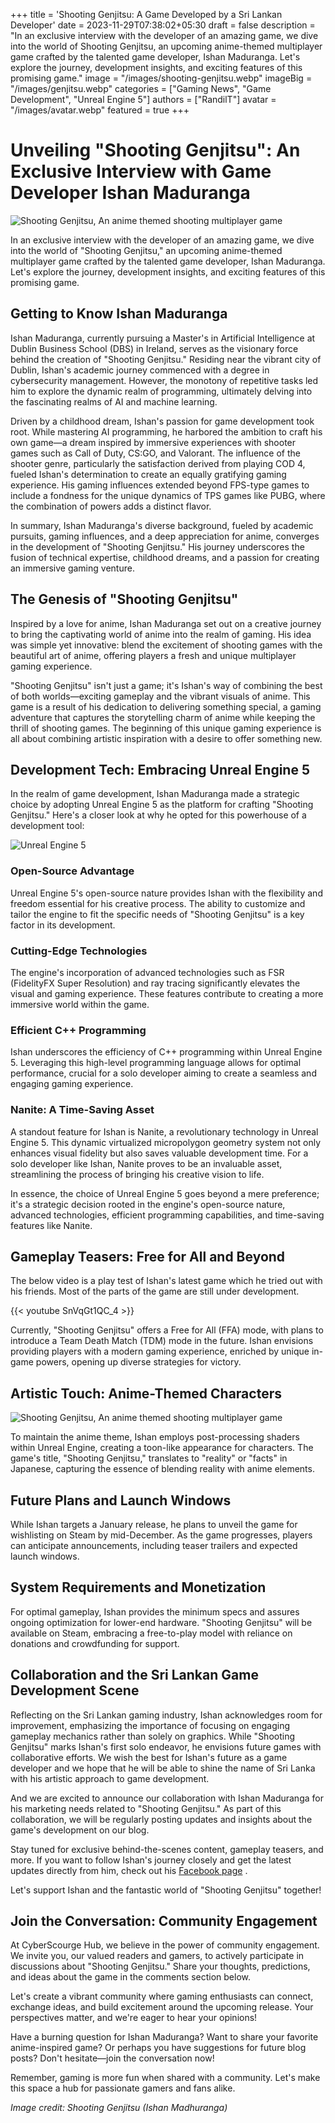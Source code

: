 +++
title = 'Shooting Genjitsu: A Game Developed by a Sri Lankan Developer'
date = 2023-11-29T07:38:02+05:30
draft = false
description = "In an exclusive interview with the developer of an amazing game, we dive into the world of Shooting Genjitsu, an upcoming anime-themed multiplayer game crafted by the talented game developer, Ishan Maduranga. Let's explore the journey, development insights, and exciting features of this promising game."
image = "/images/shooting-genjitsu.webp"
imageBig = "/images/genjitsu.webp"
categories = ["Gaming News", "Game Development", "Unreal Engine 5"]
authors = ["RandilT"]
avatar = "/images/avatar.webp"
featured = true
+++

# Unveiling "Shooting Genjitsu": An Exclusive Interview with Game Developer Ishan Maduranga

![Shooting Genjitsu, An anime themed shooting multiplayer game](/images/genjitsu.webp)

In an exclusive interview with the developer of an amazing game, we dive into the world of "Shooting Genjitsu," an upcoming anime-themed multiplayer game crafted by the talented game developer, Ishan Maduranga. Let's explore the journey, development insights, and exciting features of this promising game.

## Getting to Know Ishan Maduranga

Ishan Maduranga, currently pursuing a Master's in Artificial Intelligence at Dublin Business School (DBS) in Ireland, serves as the visionary force behind the creation of "Shooting Genjitsu." Residing near the vibrant city of Dublin, Ishan's academic journey commenced with a degree in cybersecurity management. However, the monotony of repetitive tasks led him to explore the dynamic realm of programming, ultimately delving into the fascinating realms of AI and machine learning.

Driven by a childhood dream, Ishan's passion for game development took root. While mastering AI programming, he harbored the ambition to craft his own game—a dream inspired by immersive experiences with shooter games such as Call of Duty, CS:GO, and Valorant. The influence of the shooter genre, particularly the satisfaction derived from playing COD 4, fueled Ishan's determination to create an equally gratifying gaming experience. His gaming influences extended beyond FPS-type games to include a fondness for the unique dynamics of TPS games like PUBG, where the combination of powers adds a distinct flavor.

In summary, Ishan Maduranga's diverse background, fueled by academic pursuits, gaming influences, and a deep appreciation for anime, converges in the development of "Shooting Genjitsu." His journey underscores the fusion of technical expertise, childhood dreams, and a passion for creating an immersive gaming venture.

## The Genesis of "Shooting Genjitsu"

Inspired by a love for anime, Ishan Maduranga set out on a creative journey to bring the captivating world of anime into the realm of gaming. His idea was simple yet innovative: blend the excitement of shooting games with the beautiful art of anime, offering players a fresh and unique multiplayer gaming experience.

"Shooting Genjitsu" isn't just a game; it's Ishan's way of combining the best of both worlds—exciting gameplay and the vibrant visuals of anime. This game is a result of his dedication to delivering something special, a gaming adventure that captures the storytelling charm of anime while keeping the thrill of shooting games. The beginning of this unique gaming experience is all about combining artistic inspiration with a desire to offer something new.

## Development Tech: Embracing Unreal Engine 5

In the realm of game development, Ishan Maduranga made a strategic choice by adopting Unreal Engine 5 as the platform for crafting "Shooting Genjitsu." Here's a closer look at why he opted for this powerhouse of a development tool:

![Unreal Engine 5](/images/unreal-engine.webp)

### **Open-Source Advantage**

Unreal Engine 5's open-source nature provides Ishan with the flexibility and freedom essential for his creative process. The ability to customize and tailor the engine to fit the specific needs of "Shooting Genjitsu" is a key factor in its development.

### **Cutting-Edge Technologies**

The engine's incorporation of advanced technologies such as FSR (FidelityFX Super Resolution) and ray tracing significantly elevates the visual and gaming experience. These features contribute to creating a more immersive world within the game.

### **Efficient C++ Programming**

Ishan underscores the efficiency of C++ programming within Unreal Engine 5. Leveraging this high-level programming language allows for optimal performance, crucial for a solo developer aiming to create a seamless and engaging gaming experience.

### **Nanite: A Time-Saving Asset**

A standout feature for Ishan is Nanite, a revolutionary technology in Unreal Engine 5. This dynamic virtualized micropolygon geometry system not only enhances visual fidelity but also saves valuable development time. For a solo developer like Ishan, Nanite proves to be an invaluable asset, streamlining the process of bringing his creative vision to life.

In essence, the choice of Unreal Engine 5 goes beyond a mere preference; it's a strategic decision rooted in the engine's open-source nature, advanced technologies, efficient programming capabilities, and time-saving features like Nanite.

## Gameplay Teasers: Free for All and Beyond

The below video is a play test of Ishan's latest game which he tried out with his friends. Most of the parts of the game are still under development.

{{< youtube SnVqGt1QC_4 >}}

Currently, "Shooting Genjitsu" offers a Free for All (FFA) mode, with plans to introduce a Team Death Match (TDM) mode in the future. Ishan envisions providing players with a modern gaming experience, enriched by unique in-game powers, opening up diverse strategies for victory.

## Artistic Touch: Anime-Themed Characters

![Shooting Genjitsu, An anime themed shooting multiplayer game](/images/char.webp)

To maintain the anime theme, Ishan employs post-processing shaders within Unreal Engine, creating a toon-like appearance for characters. The game's title, "Shooting Genjitsu," translates to "reality" or "facts" in Japanese, capturing the essence of blending reality with anime elements.

## Future Plans and Launch Windows

While Ishan targets a January release, he plans to unveil the game for wishlisting on Steam by mid-December. As the game progresses, players can anticipate announcements, including teaser trailers and expected launch windows.

## System Requirements and Monetization

For optimal gameplay, Ishan provides the minimum specs and assures ongoing optimization for lower-end hardware. "Shooting Genjitsu" will be available on Steam, embracing a free-to-play model with reliance on donations and crowdfunding for support.

## Collaboration and the Sri Lankan Game Development Scene

Reflecting on the Sri Lankan gaming industry, Ishan acknowledges room for improvement, emphasizing the importance of focusing on engaging gameplay mechanics rather than solely on graphics. While "Shooting Genjitsu" marks Ishan's first solo endeavor, he envisions future games with collaborative efforts. We wish the best for Ishan's future as a game developer and we hope that he will be able to shine the name of Sri Lanka with his artistic approach to game development.

And we are excited to announce our collaboration with Ishan Maduranga for his marketing needs related to "Shooting Genjitsu." As part of this collaboration, we will be regularly posting updates and insights about the game's development on our blog.

Stay tuned for exclusive behind-the-scenes content, gameplay teasers, and more. If you want to follow Ishan's journey closely and get the latest updates directly from him, check out his [Facebook page](https://web.facebook.com/profile.php?id=100092494003099) .

Let's support Ishan and the fantastic world of "Shooting Genjitsu" together!

## Join the Conversation: Community Engagement

At CyberScourge Hub, we believe in the power of community engagement. We invite you, our valued readers and gamers, to actively participate in discussions about "Shooting Genjitsu." Share your thoughts, predictions, and ideas about the game in the comments section below.

Let's create a vibrant community where gaming enthusiasts can connect, exchange ideas, and build excitement around the upcoming release. Your perspectives matter, and we're eager to hear your opinions!

Have a burning question for Ishan Maduranga? Want to share your favorite anime-inspired game? Or perhaps you have suggestions for future blog posts? Don't hesitate—join the conversation now!

Remember, gaming is more fun when shared with a community. Let's make this space a hub for passionate gamers and fans alike.

_Image credit: Shooting Genjitsu (Ishan Madhuranga)_
